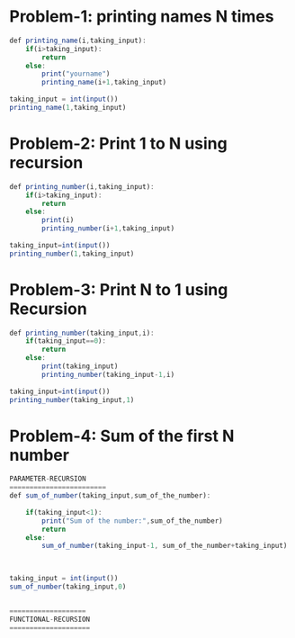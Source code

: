 # Problem-1: printing names N times
```javascript
def printing_name(i,taking_input):
    if(i>taking_input):
        return
    else:
        print("yourname")
        printing_name(i+1,taking_input)
        
taking_input = int(input())       
printing_name(1,taking_input) 
```
# Problem-2: Print 1 to N using recursion

```javascript
def printing_number(i,taking_input):
    if(i>taking_input):
        return
    else:
        print(i)
        printing_number(i+1,taking_input)
    
taking_input=int(input())
printing_number(1,taking_input)
```
# Problem-3: Print N to 1 using Recursion
```javascript
def printing_number(taking_input,i):
    if(taking_input==0):
        return
    else:
        print(taking_input)
        printing_number(taking_input-1,i)
    
taking_input=int(input())
printing_number(taking_input,1)
```

# Problem-4: Sum of the first N number
```javascript
PARAMETER-RECURSION
========================
def sum_of_number(taking_input,sum_of_the_number):
    
    if(taking_input<1):
        print("Sum of the number:",sum_of_the_number)
        return
    else:
        sum_of_number(taking_input-1, sum_of_the_number+taking_input)
        


taking_input = int(input())
sum_of_number(taking_input,0)


===================
FUNCTIONAL-RECURSION
====================

```

